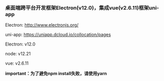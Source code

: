 ### **桌面端跨平台开发框架Electron(v12.0)，集成vue(v2.6.11)框架uni-app**

Electron: http://www.electronjs.org/

uni-app: https://uniapp.dcloud.io/collocation/pages

Electron: v12.0

node: v12.21

vue: v2.6.11

**important：为了避免npm install失败，请使用yarn**